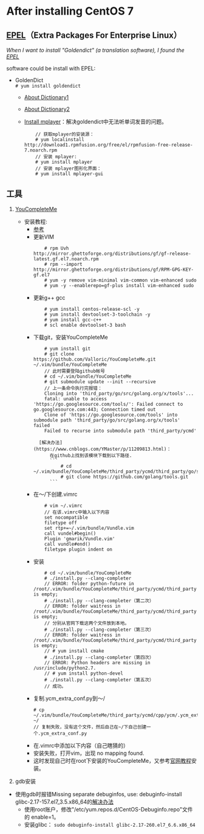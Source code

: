 # After installing CentOS 7

## [EPEL](https://fedoraproject.org/wiki/EPEL)（Extra Packages For Enterprise Linux）
*When I want to install "Goldendict" (a translation software), I found the [EPEL](https://fedoraproject.org/wiki/EPEL)*

software could be install with EPEL:
- GoldenDict  
    ``` # yum install goldendict ```  
    - [About Dictionary1](http://blog.sina.com.cn/s/blog_933b54980102x6hr.html)  
    - [About Dictionary2](https://forum.ubuntu.org.cn/viewtopic.php?f=95&t=265588)
    - [Install mplayer](https://baijiahao.baidu.com/s?id=1598526149664765152&wfr=spider&for=pc)：解决goldendict中无法听单词发音的问题。
    
        ``` 
            // 获取mplayer的安装源：
            # yum localinstall http://download1.rpmfusion.org/free/el/rpmfusion-free-release-7.noarch.rpm
            // 安装 mplayer:
            # yum install mplayer
            // 安装 mplayer图形化界面：
            # yum install mplayer-gui
        ```
## 工具
1. [YouCompleteMe](https://github.com/ycm-core/YouCompleteMe)
    - 安装教程:
        - [参考](https://blog.csdn.net/fakine/article/details/91306166)
        - 更新VIM
            ``` 
                # rpm Uvh http://mirror.ghettoforge.org/distributions/gf/gf-release-latest.gf.el7.noarch.rpm
                # rpm --import http://mirror.ghettoforge.org/distributions/gf/RPM-GPG-KEY-gf.el7
                # yum -y remove vim-minimal vim-common vim-enhanced sudo
                # yum -y --enablerepo=gf-plus install vim-enhanced sudo
            ```
        - 更新g++ gcc
            ```
                # yum install centos-release-scl -y
                # yum install devtoolset-3-toolchain -y
                # yum install gcc-c++
                # scl enable devtoolset-3 bash
            ```
        - 下载git，安装YouCompleteMe
            ```
                # yum install git
                # git clone https://github.com/Valloric/YouCompleteMe.git ~/.vim/bundle/YouCompleteMe
                // 此时需要登陆github帐号
                # cd ~/.vim/bundle/YouCompleteMe
                # git submodule update --init --recursive
                // 上一条命令执行完报错：
                Cloning into 'third_party/go/src/golang.org/x/tools'...
                fatal: unable to access 'https://go.googlesource.com/tools/': Failed connect to go.googlesource.com:443; Connection timed out
                Clone of 'https://go.googlesource.com/tools' into submodule path 'third_party/go/src/golang.org/x/tools' failed
                Failed to recurse into submodule path 'third_party/ycmd'
            ```
                [解决办法](https://www.cnblogs.com/YMaster/p/11209813.html)：
                    在github上找到该模块下载到以下路径.                  
                    ```
                        # cd ~/.vim/bundle/YouCompleteMe/third_party/ycmd/third_party/go/src/golang.org/x
                        # git clone https://github.com/golang/tools.git
                    ```
       - 在～/下创建.vimrc
            ```
                # vim ~/.vimrc
                // 在该.vimrc中输入以下内容
                set nocompatible
                filetype off
                set rtp+=~/.vim/bundle/Vundle.vim
                call vundel#begin()
                Plugin 'gmarik/Vundle.vim'
                call vundle#end()
                filetype plugin indent on
            ```
        - 安装
            ```
                # cd ~/.vim/bundle/YouCompleteMe
                # ./install.py --clang-completer
                // ERROR: folder python-future in /root/.vim/bundle/YouCompleteMe/third_party/ycmd/third_party is empty;
                # ./install.py --clang-completer（第二次）
                // ERROR: folder waitress in /root/.vim/bundle/YouCompleteMe/third_party/ycmd/third_party is empty; 
                // 分别从官网下载这两个文件放到本地。
                # ./install.py --clang-completer（第三次）
                // ERROR: folder waitress in /root/.vim/bundle/YouCompleteMe/third_party/ycmd/third_party is empty;
                // # yum install cmake
                # ./install.py --clang-completer（第四次）
                // ERROR: Python headers are missing in /usr/include/python2.7.
                // # yum install python-devel
                # ./install.py --clang-completer（第五次）
                // 成功。
           ```
       - 复制.ycm_extra_conf.py到～/
            ```
            # cp ~/.vim/bundle/YouCompleteMe/third_party/ycmd/cpp/ycm/.ycm_extra_conf.py ~/
            // 复制失败，没有这个文件，然后自己在~/下自己创建一个.ycm_extra_conf.py
            ```
       - 在.vimrc中添加以下内容（自己瞎猜的）
       - 安装失败，打开vim，出现 no mapping found.
       - 这时发现自己时在root下安装的YouCompleteMe，又参考[官网教程](https://github.com/ycm-core/YouCompleteMe#full-installation-guide)安装。
       
2. gdb安装
- 使用gdb时报错Missing separate debuginfos, use: debuginfo-install glibc-2.17-157.el7_3.5.x86_64的[解决办法](https://blog.51cto.com/thinklili/2287379)
    - 使用root账户，修改"/etc/yum.repos.d/CentOS-Debuginfo.repo"文件的 enable=1。 
    - 安装glibc：
            ```sudo debuginfo-install glibc-2.17-260.el7_6.6.x86_64```



